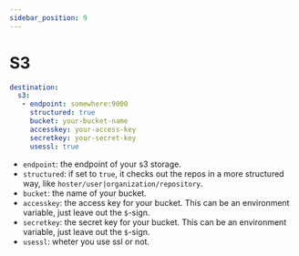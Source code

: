 ```yaml
---
sidebar_position: 9
---
```


# S3

```yaml title="config"
destination:
  s3:
   - endpoint: somewhere:9000
     structured: true
     bucket: your-bucket-name
     accesskey: your-access-key
     secretkey: your-secret-key
     usessl: true
```
- `endpoint`: the endpoint of your s3 storage.
- `structured`: if set to `true`, it checks out the repos in a more structured way, like `hoster/user|organization/repository`.
- `bucket`: the name of your bucket.
- `accesskey`: the access key for your bucket. This can be an environment variable, just leave out the `$`-sign.
- `secretkey`: the secret key for your bucket. This can be an environment variable, just leave out the `$`-sign.
- `usessl`: wheter you use ssl or not.
